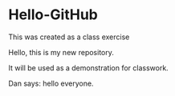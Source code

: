 # Hello-GitHub
This was created as a class exercise

Hello, this is my new repository.

It will be used as a demonstration for classwork.

Dan says: hello everyone.
